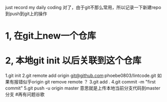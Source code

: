 just record my daily coding
对了，由于git不那么常用，所以记录一下新建repo到push到git上的操作
# 1, 在git上new一个仓库
# 2, 本地git init 以后关联到这个仓库
1.git init
2.git remote add origin git@github.com:phoebe0803/lintcode.git  如果有报错似乎origin git remove remote ？
3.git add .
4.git commit -m "first commit"
5.git push -u origin master 意思就是上传本地当前分支代码到master分支
#再有问题谷歌
